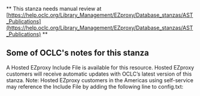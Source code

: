 ** This stanza needs manual review at [https://help.oclc.org/Library_Management/EZproxy/Database_stanzas/AST_Publications](https://help.oclc.org/Library_Management/EZproxy/Database_stanzas/AST_Publications) **

## Some of OCLC's notes for this stanza

A Hosted EZproxy Include File is available for this resource. Hosted EZproxy customers will receive automatic updates with OCLC&rsquo;s latest version of this stanza. Note: Hosted EZproxy customers in the Americas using self-service may reference the Include File by adding the following line to config.txt:

&nbsp;

&nbsp;
